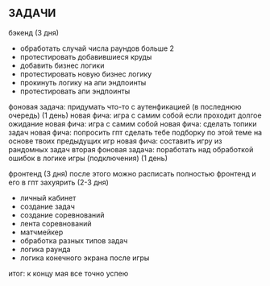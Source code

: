 ## ЗАДАЧИ

бэкенд (3 дня)
- обработать случай числа раундов больше 2
- протестировать добавившиеся круды
- добавить бизнес логики
- протестировать новую бизнес логику
- прокинуть логику на апи эндпоинты
- протестировать апи эндпоинты

фоновая задача: придумать что-то с аутенфикацией (в последнюю очередь) (1 день)
новая фича: игра с самим собой если проходит долгое ожидание
новая фича: игра с самим собой
новая фича: сделать топики задач
новая фича: попросить гпт сделать тебе подборку по этой теме на основе твоих предыдущих игр
новая фича: составить игру из рандомных задач
вторая фоновая задача: поработать над обработкой ошибок в логике игры (подключения) (1 день)

фронтенд (3 дня)
после этого можно расписать полностью фронтенд и его в гпт захуярить (2-3 дня)
- личный кабинет
- создание задач
- создание соревнований
- лента соревнований
- матчмейкер
- обработка разных типов задач
- логика раунда
- логика конечного экрана после игры

итог: к концу мая все точно успею